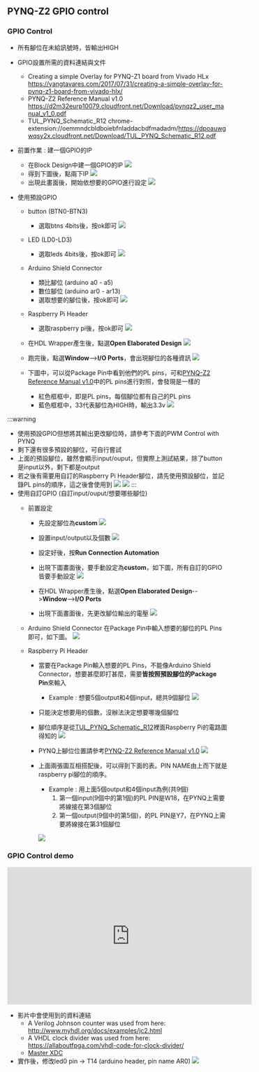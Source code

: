 ## PYNQ-Z2 GPIO control
### GPIO Control 
- 所有腳位在未給訊號時，皆輸出HIGH
- GPIO設置所需的資料連結與文件
    - Creating a simple Overlay for PYNQ-Z1 board from Vivado HLx
    https://yangtavares.com/2017/07/31/creating-a-simple-overlay-for-pynq-z1-board-from-vivado-hlx/
    - PYNQ-Z2 Reference Manual v1.0
        https://d2m32eurp10079.cloudfront.net/Download/pynqz2_user_manual_v1_0.pdf
    - TUL_PYNQ_Schematic_R12
    chrome-extension://oemmndcbldboiebfnladdacbdfmadadm/https://dpoauwgwqsy2x.cloudfront.net/Download/TUL_PYNQ_Schematic_R12.pdf
- 前置作業 : 建一個GPIO的IP    
    - 在Block Design中建一個GPIO的IP
    ![](https://i.imgur.com/CXODDpj.png)
    - 得到下圖後，點兩下IP
    ![](https://i.imgur.com/YqiVCyg.png)
    - 出現此畫面後，開始依想要的GPIO進行設定
    ![](https://i.imgur.com/llwyMSy.png)

- 使用預設GPIO
  - button (BTN0-BTN3)
      - 選取btns 4bits後，按ok即可
      ![](https://i.imgur.com/eCbTSsk.png)
      
  - LED (LD0-LD3)
    - 選取leds 4bits後，按ok即可
    ![](https://i.imgur.com/VXZnzuQ.png)
    
  - Arduino Shield Connector
      - 類比腳位 (arduino a0 - a5)
      - 數位腳位 (arduino ar0 - ar13)
      - 選取想要的腳位後，按ok即可
      ![](https://i.imgur.com/izkyJxI.png)
      
  - Raspberry Pi Header
    - 選取raspberry pi後，按ok即可
    ![](https://i.imgur.com/4RkpelS.png)
  - 在HDL Wrapper產生後，點選**Open Elaborated Design**
  ![](https://i.imgur.com/Ai7fLC6.png)
  - 跑完後，點選**Window**-->**I/O Ports**，會出現腳位的各種資訊
  ![](https://i.imgur.com/ltBr00U.png)
  - 下圖中，可以從Package Pin中看到他們的PL pins，可和[PYNQ-Z2 Reference Manual v1.0](https://d2m32eurp10079.cloudfront.net/Download/pynqz2_user_manual_v1_0.pdf)中的PL pins進行對照，會發現是一樣的
      - 紅色框框中，即是PL pins，每個腳位都有自己的PL pins
      - 藍色框框中，33代表腳位為HIGH時，輸出3.3v 
      ![](https://i.imgur.com/Y20rzJy.png)
 
:::warning
- 使用預設GPIO但想將其輸出更改腳位時，請參考下面的PWM Control with PYNQ
- 剩下還有很多預設的腳位，可自行嘗試
- 上面的預設腳位，雖然會顯示input/ouput，但實際上測試結果，除了button是input以外，剩下都是output
- 若之後有需要用自訂的Raspberry Pi Header腳位，請先使用預設腳位，並記錄PL pins的順序，這之後會使用到
![](https://i.imgur.com/IPfSXgT.png)
![](https://i.imgur.com/anQHeOb.png)
:::
- 使用自訂GPIO (自訂input/ouput/想要哪些腳位)
    - 前置設定
        - 先設定腳位為**custom**
        ![](https://i.imgur.com/dMNEdyV.png)
        
        - 設置input/output以及個數
        ![](https://i.imgur.com/Pm3Ik9g.png)
        
        - 設定好後，按**Run Connection Automation**
        - 出現下圖畫面後，要手動設定為**custom**，如下圖，所有自訂的GPIO皆要手動設定
        ![](https://i.imgur.com/fyBuTVr.png)
        - 在HDL Wrapper產生後，點選**Open Elaborated Design**-->**Window**-->**I/O Ports**
        - 出現下面畫面後，先更改腳位輸出的電壓
        ![](https://i.imgur.com/E46hWcj.png)

    - Arduino Shield Connector
    在Package Pin中輸入想要的腳位的PL Pins即可，如下圖。
     ![](https://i.imgur.com/MPlF0Y0.png)
    
    - Raspberry Pi Header
        - 當要在Package Pin輸入想要的PL Pins，不能像Arduino Shield Connector，想要甚麼即打甚麼，需要**皆按照預設腳位的Package Pin**來輸入
        
            - Example : 想要5個output和4個input，總共9個腳位
                ![](https://i.imgur.com/ebBGiKL.png)
        - 只能決定想要用的個數，沒辦法決定想要哪幾個腳位
        - 腳位順序是從[TUL_PYNQ_Schematic_R12](http://www.tul.com.tw/download/TUL_PYNQ%20Schematic_R12.pdf)裡面Raspberry Pi的電路圖得知的
        ![](https://i.imgur.com/57zQVZE.png)
        - PYNQ上腳位位置請參考[PYNQ-Z2 Reference Manual v1.0](https://d2m32eurp10079.cloudfront.net/Download/pynqz2_user_manual_v1_0.pdf)
        ![](https://i.imgur.com/b7a9RPP.png)
        - 上面兩張圖互相搭配後，可以得到下面的表。PIN NAME由上而下就是raspberry pi腳位的順序。
            - Example : 用上面5個output和4個input為例(共9個)
                1. 第一個input(9個中的第1個)的PL PIN是W18，在PYNQ上需要將線接在第3個腳位
                2. 第一個output(9個中的第5個)，的PL PIN是Y7，在PYNQ上需要將線接在第31個腳位


            ![](https://i.imgur.com/EhUlnwS.png)


### GPIO Control demo

<iframe width="560" height="315" src="https://www.youtube.com/embed/UBsCNPWudww" frameborder="0" allow="accelerometer; autoplay; encrypted-media; gyroscope; picture-in-picture" allowfullscreen></iframe>

- 影片中會使用到的資料連結
    - A Verilog Johnson counter was used from here:
        http://www.myhdl.org/docs/examples/jc2.html
    - A VHDL clock divider was used from here: 
        https://allaboutfpga.com/vhdl-code-for-clock-divider/
    - [Master XDC](http://www.tul.com.tw/download/pynq-z2_v1.0.xdc.zip)
- 實作後，修改led0 pin -> T14 (arduino header, pin name AR0)
![](https://i.imgur.com/bO5gc87.gif)
